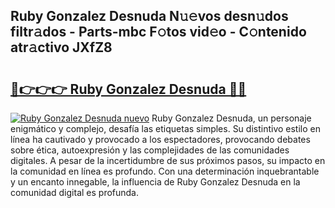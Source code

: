 ## Ruby Gonzalez Desnuda N𝚞𝚎vos desn𝚞dos filtr𝚊dos - Parts-mbc F𝚘tos vid𝚎o - C𝚘ntenido atr𝚊ctivo JXfZ8

# <h2><a href="http://mba34k.tromn.icu/?c=Ruby+Gonzalez+Desnuda">🔗👉👉👉 Ruby Gonzalez Desnuda 🔗🔗</a></h2>

[![Ruby Gonzalez Desnuda nuevo](https://i.imgur.com/pEAQMta.gif)](http://mba34k.tromn.icu/?c=Ruby+Gonzalez+Desnuda)
Ruby Gonzalez Desnuda, un personaje enigmático y complejo, desafía las etiquetas simples. Su distintivo estilo en línea ha cautivado y provocado a los espectadores, provocando debates sobre ética, autoexpresión y las complejidades de las comunidades digitales. A pesar de la incertidumbre de sus próximos pasos, su impacto en la comunidad en línea es profundo. Con una determinación inquebrantable y un encanto innegable, la influencia de Ruby Gonzalez Desnuda en la comunidad digital es profunda.
